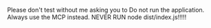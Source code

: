 Please don't test without me asking you to
Do not run the application. Always use the MCP instead.
NEVER RUN node dist/index.js!!!!!
